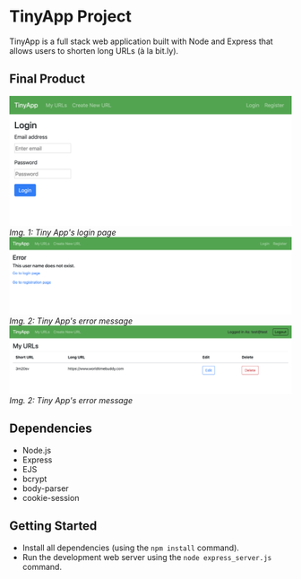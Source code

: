# TinyApp Project

TinyApp is a full stack web application built with Node and Express that allows users to shorten long URLs (à la bit.ly).

## Final Product

!["Screenshot of login page"](https://github.com/jpaulz/tiny_App/blob/master/docs/login-page.png?raw=true)
*Img. 1: Tiny App's login page*
!["Screenshot of error message"](https://github.com/jpaulz/tiny_App/blob/master/docs/tiny-app-error-message.png?raw=true)
*Img. 2: Tiny App's error message*
!["Screenshot of urls page"](https://github.com/jpaulz/tiny_App/blob/master/docs/tiny-app-urls-page.png?raw=true)
*Img. 2: Tiny App's error message*

## Dependencies

- Node.js
- Express
- EJS
- bcrypt
- body-parser
- cookie-session

## Getting Started

- Install all dependencies (using the `npm install` command).
- Run the development web server using the `node express_server.js` command.